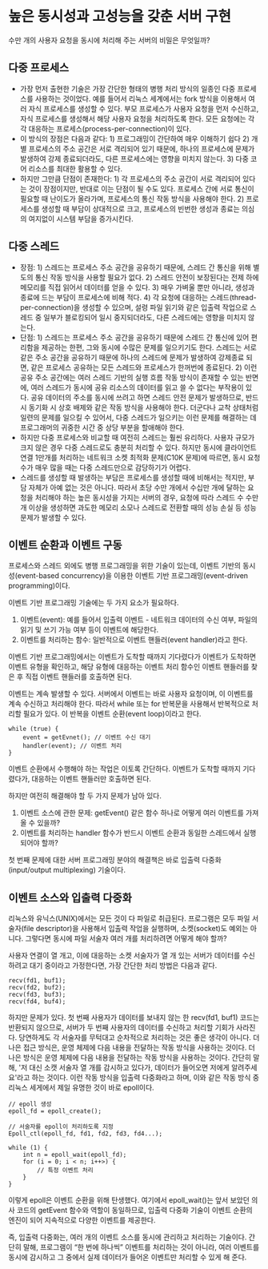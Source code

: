 # 높은 동시성과 고성능을 갖춘 서버 구현
수만 개의 사용자 요청을 동시에 처리해 주는 서버의 비밀은 무엇일까?

## 다중 프로세스
- 가장 먼저 출현한 기술은 가장 간단한 형태의 병행 처리 방식의 일종인 다중 프로세스를 사용하는 것이었다. 예를 들어서 리눅스 세계에서는 fork 방식을 이용해서 여러 자식 프로세스를 생성할 수 있다. 부모 프로세스가 사용자 요청을 먼저 수신하고, 자식 프로세스를 생성해서 해당 사용자 요청을 처리하도록 한다. 모든 요청에는 각각 대응하는 프로세스(process-per-connection)이 있다. 
- 이 방식의 장점은 다음과 같다: 1) 프로그래밍이 간단하여 매우 이해하기 쉽다 2) 개별 프로세스의 주소 공간은 서로 격리되어 있기 때문에, 하나의 프로세스에 문제가 발생하여 강제 종료되더라도, 다른 프로세스에는 영향을 미치지 않는다. 3) 다중 코어 리소스를 최대한 활용할 수 있다. 
- 하지만 그만큼 단점이 존재한다: 1) 각 프로세스의 주소 공간이 서로 격리되어 있다는 것이 장점이지만, 반대로 이는 단점이 될 수도 있다. 프로세스 간에 서로 통신이 필요할 때 난이도가 올라가며, 프로세스의 통신 작동 방식을 사용해야 한다. 2) 프로세스를 생성할 때 부담이 상대적으로 크고, 프로세스의 빈번한 생성과 종료는 의심의 여지없이 시스템 부담을 증가시킨다.  

## 다중 스레드
- 장점: 1) 스레드는 프로세스 주소 공간을 공유하기 때문에, 스레드 간 통신을 위해 별도의 통신 작동 방식을 사용할 필요가 없다. 2) 스레드 안전이 보장된다는 전제 하에 메모리를 직접 읽어서 데이터를 얻을 수 있다. 3) 매우 가벼울 뿐만 아니라, 생성과 종료에 드는 부담이 프로세스에 비해 적다. 4) 각 요청에 대응하는 스레드(thread-per-connection)을 생성할 수 있으며, 설령 파일 읽기와 같은 입출력 작업으로 스레드 중 일부가 블로킹되어 일시 중지되더라도, 다른 스레드에는 영향을 미치지 않는다.
- 단점: 1) 스레드는 프로세스 주소 공간을 공유하기 때문에 스레드 간 통신에 있어 편리함을 제공하는 한편, 그와 동시에 수많은 문제를 일으키기도 한다. 스레드는 서로 같은 주소 공간을 공유하기 때문에 하나의 스레드에 문제가 발생하여 강제종료 되면, 같은 프로세스 공유하는 모든 스레드와 프로세스가 한꺼번에 종료된다. 2) 이런 공유 주소 공간에는 여러 스레드 기반의 실행 흐름 작동 방식이 존재할 수 있는 반면에, 여러 스레드가 동시에 공유 리소스의 데이터를 읽고 쓸 수 없다는 부작용이 있다. 공유 데이터의 주소를 동시에 쓰려고 하면 스레드 안전 문제가 발생하므로, 반드시 동기화 시 상호 배제와 같은 작동 방식을 사용해야 한다. 더군다나 교착 상태처럼 일련의 문제를 일으킬 수 있어서, 다중 스레드가 일으키는 이런 문제를 해결하는 데 프로그래머의 귀중한 시간 중 상당 부분을 할애해야 한다.
- 하지만 다중 프로세스와 비교할 때 여전히 스레드는 훨씬 유리하다. 사용자 규모가 크지 않은 경우 다중 스레드로도 충분히 처리할 수 있다. 하지만 동시에 클라이언트 연결 1만개를 처리하는 네트워크 소켓 최적화 문제(C10K 문제)에 따르면, 동시 요청 수가 매우 많을 때는 다중 스레드만으로 감당하기가 어렵다.
- 스레드를 생성할 때 발생하는 부담은 프로세스를 생성할 때에 비해서는 적지만, 부담 자체가 아예 없는 것은 아니다. 따라서 초당 수만 개에서 수십만 개에 달하는 요청을 처리해야 하는 높은 동시성을 가지는 서버의 경우, 요청에 따라 스레드 수 수만 개 이상을 생성하면 과도한 메모리 소모나 스레드로 전환할 때의 성능 손실 등 성능 문제가 발생할 수 있다. 

## 이벤트 순환과 이벤트 구동 
프로세스와 스레드 외에도 병행 프로그래밍을 위한 기술이 있는데, 이벤트 기반의 동시성(event-based concurrency)을 이용한 이벤트 기반 프로그래밍(event-driven programming)이다. 

이벤트 기반 프로그래밍 기술에는 두 가지 요소가 필요하다.
1. 이벤트(event): 예를 들어서 입출력 이벤트 - 네트워크 데이터의 수신 여부, 파일의 읽기 및 쓰기 가능 여부 등이 이벤트에 해당한다.
2. 이벤트를 처리하는 함수: 일반적으로 이벤트 핸들러(event handler)라고 한다. 

이벤트 기반 프로그래밍에서는 이벤트가 도착할 때까지 기다렸다가 이벤트가 도착하면 이벤트 유형을 확인하고, 해당 유형에 대응하는 이벤트 처리 함수인 이벤트 핸들러를 찾은 후 직접 이벤트 핸들러를 호출하면 된다. 

이벤트는 계속 발생할 수 있다. 서버에서 이벤트는 바로 사용자 요청이며, 이 이벤트를 계속 수신하고 처리해야 한다. 따라서 while 또는 for 반복문을 사용해서 반복적으로 처리할 필요가 있다. 이 반복을 이벤트 순환(event loop)이라고 한다. 

```aiignore
while (true) {
    event = getEvnet(); // 이벤트 수신 대기
    handler(event); // 이벤트 처리 
}
```

이벤트 순환에서 수행해야 하는 작업은 이토록 간단하다. 이벤트가 도착할 때까지 기다렸다가, 대응하는 이벤트 핸들러만 호출하면 된다.

하지만 여전히 해결해야 할 두 가지 문제가 남아 있다.
1. 이벤트 소스에 관한 문제: getEvent() 같은 함수 하나로 어떻게 여러 이벤트를 가져올 수 있을까?
2. 이벤트를 처리하는 handler 함수가 반드시 이벤트 순환과 동일한 스레드에서 실행되어야 할까?

첫 번째 문제에 대한 서버 프로그래밍 분야의 해결책은 바로 입출력 다중화 (input/output multiplexing) 기술이다.

## 이벤트 소스와 입출력 다중화
리눅스와 유닉스(UNIX)에서는 모든 것이 다 파일로 취급된다. 프로그램은 모두 파일 서술자(file descriptor)을 사용해서 입출력 작업을 실행하며, 소켓(socket)도 예외는 아니다. 그렇다면 동시에 파일 서술자 여러 개를 처리하려면 어떻게 해야 할까?

사용자 연결이 열 개고, 이에 대응하는 소켓 서술자가 열 개 있는 서버가 데이터를 수신하려고 대기 중이라고 가정한다면, 가장 간단한 처리 방법은 다음과 같다.

```aiignore
recv(fd1, buf1);
recv(fd2, buf2);
recv(fd3, buf3);
recv(fd4, buf4);
```

하지만 문제가 있다. 첫 번째 사용자가 데이터를 보내지 않는 한 recv(fd1, buf1) 코드는 반환되지 않으므로, 서버가 두 번째 사용자의 데이터를 수신하고 처리할 기회가 사라진다. 당연하게도 각 서술자를 무턱대고 순차적으로 처리하는 것은 좋은 생각이 아니다. 더 나은 접근 방식은, 운영 체제에 다음 내용을 전달하는 작동 방식을 사용하는 것이다. 더 나은 방식은 운영 체제에 다음 내용을 전달하는 작동 방식을 사용하는 것이다. 간단히 말해, '저 대신 소캣 서술자 열 개를 감시하고 있다가, 데이터가 들어오면 저에게 알려주세요'라고 하는 것이다. 이런 작동 방식을 입출력 다중화라고 하며, 이와 같은 작동 방식 중 리눅스 세게에서 제일 유명한 것이 바로 epoll이다.

```aiignore
// epoll 생성
epoll_fd = epoll_create();

// 서술자를 epoll이 처리하도록 지정
Epoll_ctl(epoll_fd, fd1, fd2, fd3, fd4...);

while (1) {
    int n = epoll_wait(epoll_fd);
    for (i = 0; i < n; i++>) {
        // 특정 이벤트 처리
    }
}
```
이렇게 epoll은 이벤트 순환을 위해 탄생했다. 여기에서 epoll_wait()는 앞서 보았던 의사 코드의 getEvent 함수와 역할이 동일하므로, 입출력 다중화 기술이 이벤트 순환의 엔진이 되어 지속적으로 다양한 이벤트를 제공한다.

즉, 입출력 다중화는, 여러 개의 이벤트 소스를 동시에 관리하고 처리하는 기술이다. 간단히 말해, 프로그램이 “한 번에 하나씩” 이벤트를 처리하는 것이 아니라, 여러 이벤트를 동시에 감시하고 그 중에서 실제 데이터가 들어온 이벤트만 처리할 수 있게 해 준다.